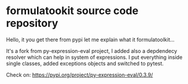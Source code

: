 # formulatookit source code repository

Hello, it you get there from pypi let me explain what it formulatoolkit...

It's a fork from py-expression-eval project, I added also a depdendecy resolver which can help in system of expressions. I put everything inside single classes, added exceptions objects and switched to pytest.

Check on: https://pypi.org/project/py-expression-eval/0.3.9/
